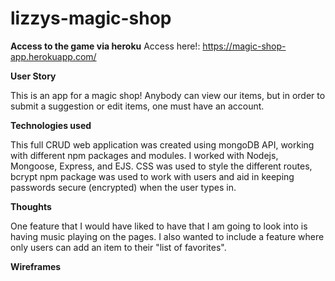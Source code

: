 # lizzys-magic-shop

**Access to the game via heroku** Access here!: https://magic-shop-app.herokuapp.com/

**User Story**

This is an app for a magic shop! Anybody can view our items, but in order to submit a suggestion or edit items, one must have an account. 


**Technologies used**

This full CRUD web application was created using mongoDB API, working with different npm packages and modules. I worked with Nodejs, Mongoose, Express, and EJS. CSS was used to style the different routes, bcrypt npm package was used to work with users and aid in keeping passwords secure (encrypted) when the user types in. 

**Thoughts**

One feature that I would have liked to have that I am going to look into is having music playing on the pages.
I also wanted to include a feature where only users can add an item to their "list of favorites".


**Wireframes**

